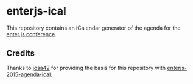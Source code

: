 # enterjs-ical

This repository contains an iCalendar generator of the agenda for the [enter.js conference](https://www.enterjs.de/).

## Credits

Thanks to [josa42](https://github.com/josa42) for providing the basis for this repository with [enterjs-2015-agenda-ical](https://github.com/josa42/enterjs-2015-agenda-ical).
